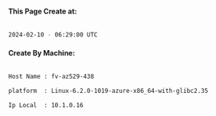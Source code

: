 
   
#### This Page Create at:

```bash

2024-02-10 - 06:29:00 UTC

```

#### Create By Machine:

```bash

Host Name : fv-az529-438

platform  : Linux-6.2.0-1019-azure-x86_64-with-glibc2.35

Ip Local  : 10.1.0.16

```

